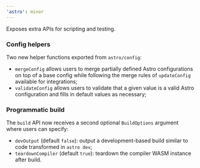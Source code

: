 ```yaml
---
'astro': minor
---
```


Exposes extra APIs for scripting and testing.

### Config helpers

Two new helper functions exported from `astro/config`:

- `mergeConfig` allows users to merge partially defined Astro configurations on top of a base config while following the merge rules of `updateConfig` available for integrations;
- `validateConfig` allows users to validate that a given value is a valid Astro configuration and fills in default values as necessary;

### Programmatic build

The `build` API now receives a second optional `BuildOptions` argument where users can specify:

- `devOutput` (default `false`): output a development-based build similar to code transformed in `astro dev`;
- `teardownCompiler` (default `true`): teardown the compiler WASM instance after build.
